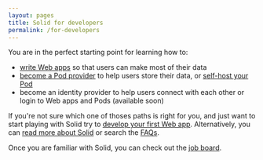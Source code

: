 ```yaml
---
layout: pages
title: Solid for developers
permalink: /for-developers
---
```


You are in the perfect starting point for learning how to:
- [write Web apps]({{site.baseUrl}}/for-developers/apps) so that users can make most of their data
- [become a Pod provider]({{site.baseUrl}}/for-developers/pod-server) to help users store their data, or [self-host your Pod](/for-developers/pod-server)
- become an identity provider to help users connect with each other or login to Web apps and Pods (available soon)

If you're not sure which one of thoses paths is right for you, and just want to start playing with Solid try to [develop your first Web app]({{site.baseUrl}}/for-developers/apps/first-app). Alternatively, you can [read more about Solid]({{site.baseUrl}}/#what-is-solid) or search the [FAQs]({{site.baseUrl}}/faqs). 

Once you are familiar with Solid, you can check out the [job board](job-board).
